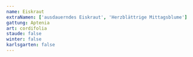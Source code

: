 ```yaml
---
name: Eiskraut
extraNamen: ['ausdauerndes Eiskraut', 'Herzblättrige Mittagsblume']
gattung: Aptenia
art: cordifolia
staude: false
winter: false
karlsgarten: false
---
```

